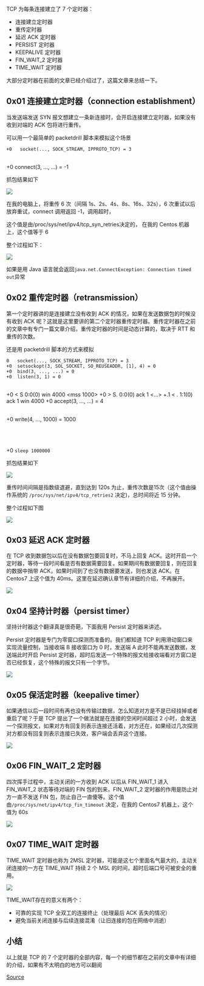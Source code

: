 

TCP 为每条连接建立了 7 个定时器：

*   连接建立定时器
*   重传定时器
*   延迟 ACK 定时器
*   PERSIST 定时器
*   KEEPALIVE 定时器
*   FIN\_WAIT\_2 定时器
*   TIME\_WAIT 定时器

大部分定时器在前面的文章已经介绍过了，这篇文章来总结一下。

0x01 连接建立定时器（connection establishment）
--------------------------------------

当发送端发送 SYN 报文想建立一条新连接时，会开启连接建立定时器，如果没有收到对端的 ACK 包将进行重传。

可以用一个最简单的 packetdrill 脚本来模拟这个场景


    +0   socket(..., SOCK_STREAM, IPPROTO_TCP) = 3


​    
    +0 connect(3, ..., ...) = -1


抓包结果如下

![](https://user-gold-cdn.xitu.io/2019/5/29/16b03db345b63f36)

在我的电脑上，将重传 6 次（间隔 1s、2s、4s、8s、16s、32s），6 次重试以后放弃重试，connect 调用返回 -1，调用超时，

这个值是由/proc/sys/net/ipv4/tcp\_syn\_retries决定的， 在我的 Centos 机器上，这个值等于 6

整个过程如下：

![](https://user-gold-cdn.xitu.io/2019/5/29/16b03db33ad849aa)

如果是用 Java 语言就会返回`java.net.ConnectException: Connection timed out`异常

0x02 重传定时器（retransmission）
--------------------------

第一个定时器讲的是连接建立没有收到 ACK 的情况，如果在发送数据包的时候没有收到 ACK 呢？这就是这里要讲的第二个定时器重传定时器。重传定时器在之前的文章中有专门一篇文章介绍，重传定时器的时间是动态计算的，取决于 RTT 和重传的次数。

还是用 packetdrill 脚本的方式来模拟

    0   socket(..., SOCK_STREAM, IPPROTO_TCP) = 3
    +0  setsockopt(3, SOL_SOCKET, SO_REUSEADDR, [1], 4) = 0
    +0  bind(3, ..., ...) = 0
    +0  listen(3, 1) = 0


​    
    +0  < S 0:0(0) win 4000 <mss 1000>
    +0  > S. 0:0(0) ack 1 <...>
    +.1 < . 1:1(0) ack 1 win 4000
    +0  accept(3, ..., ...) = 4


​    
    +0  write(4, ..., 1000) = 1000


​    
​    
​    
    +0 `sleep 1000000`


抓包结果如下

![](https://user-gold-cdn.xitu.io/2019/5/29/16b03db34688732e)

重传时间间隔是指数级退避，直到达到 120s 为止，重传次数是15次（这个值由操作系统的 `/proc/sys/net/ipv4/tcp_retries2` 决定)，总时间将近 15 分钟。

整个过程如下图

![](https://user-gold-cdn.xitu.io/2019/5/29/16b03db344f0a4c2)

0x03 延迟 ACK 定时器
---------------

在 TCP 收到数据包以后在没有数据包要回复时，不马上回复 ACK。这时开启一个定时器，等待一段时间看是否有数据需要回复。如果期间有数据要回复，则在回复的数据中捎带 ACK，如果时间到了也没有数据要发送，则也发送 ACK。在 Centos7 上这个值为 40ms。这里在延迟确认章节有详细的介绍，不再展开。

![](https://user-gold-cdn.xitu.io/2019/5/29/16b040aecfbd6973)

0x04 坚持计时器（persist timer）
-------------------------

坚持计时器这个翻译真是很奇葩，下面我用 Persist 定时器来讲述。

Persist 定时器是专门为零窗口探测而准备的。我们都知道 TCP 利用滑动窗口来实现流量控制，当接收端 B 接收窗口为 0 时，发送端 A 此时不能再发送数据，发送端此时开启 Persist 定时器，超时后发送一个特殊的报文给接收端看对方窗口是否已经恢复，这个特殊的报文只有一个字节。

![](https://user-gold-cdn.xitu.io/2019/5/29/16b03db33d817bb4)

0x05 保活定时器（keepalive timer）
---------------------------

如果通信以后一段时间有再也没有传输过数据，怎么知道对方是不是已经挂掉或者重启了呢？于是 TCP 提出了一个做法就是在连接的空闲时间超过 2 小时，会发送一个探测报文，如果对方有回复则表示连接还活着，对方还在，如果经过几次探测对方都没有回复则表示连接已失效，客户端会丢弃这个连接。

![](https://user-gold-cdn.xitu.io/2019/5/29/16b03db3485c3a88)

0x06 FIN\_WAIT\_2 定时器
---------------------

四次挥手过程中，主动关闭的一方收到 ACK 以后从 FIN\_WAIT\_1 进入 FIN\_WAIT\_2 状态等待对端的 FIN 包的到来，FIN\_WAIT\_2 定时器的作用是防止对方一直不发送 FIN 包，防止自己一直傻等。这个值由`/proc/sys/net/ipv4/tcp_fin_timeout` 决定，在我的 Centos7 机器上，这个值为 60s

![](https://user-gold-cdn.xitu.io/2019/5/29/16b040aecfc3c926)

0x07 TIME\_WAIT 定时器
-------------------

TIME\_WAIT 定时器也称为 2MSL 定时器，可能是这七个里面名气最大的，主动关闭连接的一方在 TIME\_WAIT 持续 2 个 MSL 的时间，超时后端口号可被安全的重用。

![](https://user-gold-cdn.xitu.io/2019/5/29/16b03db46b133519)

TIME\_WAIT存在的意义有两个：

*   可靠的实现 TCP 全双工的连接终止（处理最后 ACK 丢失的情况）
*   避免当前关闭连接与后续连接混淆（让旧连接的包在网络中消逝）

小结
--

以上就是 TCP 的 7 个定时器的全部内容，每一个的细节都在之前的文章中有详细的介绍，如果有不太明白的地方可以翻阅


[Source](https://juejin.im/book/6844733788681928712/section/6844733788849700877)